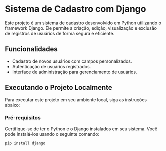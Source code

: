 # Sistema de Cadastro com Django

Este projeto é um sistema de cadastro desenvolvido em Python utilizando o framework Django. Ele permite a criação, edição, visualização e exclusão de registros de usuários de forma segura e eficiente.

## Funcionalidades

- Cadastro de novos usuários com campos personalizados.
- Autenticação de usuários registrados.
- Interface de administração para gerenciamento de usuários.

## Executando o Projeto Localmente

Para executar este projeto em seu ambiente local, siga as instruções abaixo:

### Pré-requisitos

Certifique-se de ter o Python e o Django instalados em seu sistema. Você pode instalá-los usando o seguinte comando:

```bash
pip install django
